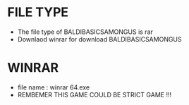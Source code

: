  # FILE TYPE 
  - The file type of BALDIBASICSAMONGUS is rar
  - Downlaod winrar for download BALDIBASICSAMONGUS
  
  # WINRAR
   - file name : winrar 64.exe
   - REMBEMER THIS GAME COULD BE STRICT GAME !!!
 
